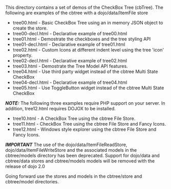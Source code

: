 This directory contains a set of demos of the CheckBox Tree (cbTree).
The following are examples of the cbtree with a dojo/data/ItemFile store

* tree00.html - Basic CheckBox Tree using an in memory JSON object to create the store.
* tree00-decl.html - Declarative example of tree00.html
* tree01.html - Demostrate the checkboxes and the tree styling API
* tree01-decl.html - Declarative example of tree01.html
* tree02.html - Custom Icons at different indent level using the tree 'icon' property.
* tree02-decl.html - Declarative example of tree02.html
* tree03.html - Demostrate the Tree Model API features.
* tree04.html - Use third party widget instead of the cbtree Multi State CheckBox
* tree04-decl.html - Declarative example of tree04.html
* tree05.html - Use ToggleButton widget instead of the cbtree Multi State CheckBox

***NOTE:*** The following three examples require PHP support on your server. In addition, tree12.html
requires DOJOX to be installed.

* tree10.html - A CheckBox Tree using the cbtree File Store.
* tree11.html - CheckBox Tree using the cbtree File Store and Fancy Icons.
* tree12.html - Windows style explorer using the cbtree File Store and Fancy Icons.

***IMPORTANT***
The use of the dojo/data/ItemFileReadStore, dojo/data/ItemFileWriteStore and the associated
models in the cbtree/models directory has been deprecated.
Support for dojo/data and cbtree/data stores and cbtree/models models will be removed with
the release of dojo 2.0

Going forward use the stores and models in the cbtree/store and cbtree/model directories.